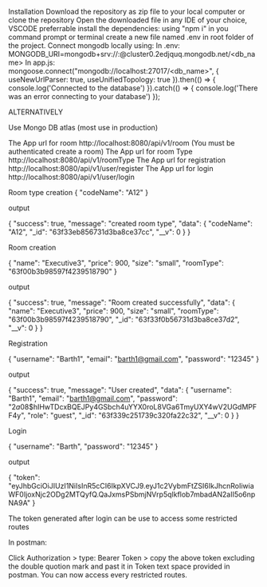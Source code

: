 Installation
Download the repository as zip file to your local computer or clone the repository
Open the downloaded file in any IDE of your choice, VSCODE preferrable
install the dependencies: using "npm i" in you command prompt or terminal
create a new file named .env in root folder of the project.
Connect mongodb locally using:
In .env: MONGODB_URI=mongodb+srv://<username>:<password>@cluster0.2edjquq.mongodb.net/<db_name>
In app.js: mongoose.connect("mongodb://localhost:27017/<db_name>", {
   useNewUrlParser: true,
   useUnifiedTopology: true
}).then(() => {
    console.log('Connected to the database')
}).catch(() => {
    console.log('There was an error connecting to your database')
});

ALTERNATIVELY

Use Mongo DB atlas (most use in production)

The App url for room
http://localhost:8080/api/v1/room (You must be authenticated create a room)
The App url for room Type
http://localhost:8080/api/v1/roomType
The App url for registration
http://localhost:8080/api/v1/user/register
The App url for login
http://localhost:8080/api/v1/user/login

Room type creation
{
    "codeName": "A12"
}

output

{
    "success": true,
    "message": "created room type",
    "data": {
        "codeName": "A12",
        "_id": "63f33eb856731d3ba8ce37cc",
        "__v": 0
    }
}

Room creation

{
    "name": "Executive3",
    "price": 900,
    "size": "small",
    "roomType": "63f00b3b98597f4239518790"
}

output

{
    "success": true,
    "message": "Room created successfully",
    "data": {
        "name": "Executive3",
        "price": 900,
        "size": "small",
        "roomType": "63f00b3b98597f4239518790",
        "_id": "63f33f0b56731d3ba8ce37d2",
        "__v": 0
    }
}

Registration

{
    "username": "Barth1",
    "email": "barth1@gmail.com",
    "password": "12345"
}

output

{
    "success": true,
    "message": "User created",
    "data": {
        "username": "Barth1",
        "email": "barth1@gmail.com",
        "password": "$2a$08$hIHwTDcxBQEJPy4GSbch4uYYX0roL8VGa6TmyUXY4wV2UGdMPFF4y",
        "role": "guest",
        "_id": "63f339c251739c320fa22c32",
        "__v": 0
    }
}

Login

{
    "username": "Barth",
    "password": "12345"
}

output

{
    "token": "eyJhbGciOiJIUzI1NiIsInR5cCI6IkpXVCJ9.eyJ1c2VybmFtZSI6IkJhcnRoIiwiaWF0IjoxNjc2ODg2MTQyfQ.QaJxmsPSbmjNVrp5qlkflob7mbadAN2aII5o6npNA9A"
}

The token generated after login can be use to access some restricted routes

In postman:

Click Authorization > type: Bearer Token > copy the above token excluding the double quotion mark and past it
in Token text space provided in postman. You can now access every restricted routes.
